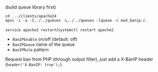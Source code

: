(build queue library first)

```
cd .../clients/apache24
apxs -i -a -I../../queues -L../../queues -lqueue -c mod_banip.c
```

`service apache2 restart`/`systemctl restart apache2`

* `BanIPEnable` on/off (default: off)
* `BanIPQueue` name of the queue
* `BanIPRule` pattern

Request ban from PHP (through output filter), just add a X-BanIP header (`header('X-BanIP: true');`).
